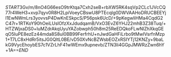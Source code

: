 $START$3Gv/m/8nO4G66esO9trKtqa7Cxh2seB+rbXW5RK4sqVp2CLc1JVcCQ77r4WeH3+xvp7qyv0R8H2LpiVoeyCBswU8PTEcqlg0DWVAAHoDRUCBEEYjl1EwNWmLrs3yovvsP4DwKnESkpcS/P56psk6UcD/+9pKegwliHMa4CqdG2C47r+1RTKoY90hOeiLUsIOfzXxJdudqamB/VxO3EvZ6YHJ22mhB3Z38Tuq/+HTZWjxaDS0+luMZdrAkqUyuYAZobwph50h8m25ReEDQkoFLwNIZhXkqGEqO5IuPE8ezEz44mda8S8uI0BB99FerfrhU+nJwdGaHFiLrbo9tMwIVsrfnMzp1+T7LC8xHdRr5itsJG0QltL0BE/vD50XvNcBZWsbEOZxRSIYTj12KNZy+9baLkG9VycEhoybES7c1VZrLhF41wWEmx9upnevb/ZTN3Ii4GGpJMWRzZwn6hY+1A==$END$